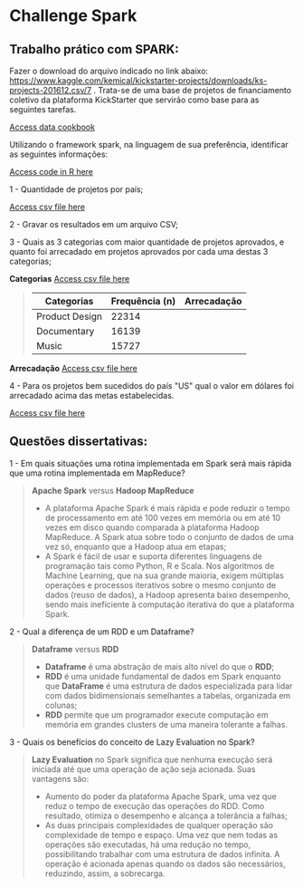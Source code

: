 # Challenge Spark

## Trabalho prático com SPARK:
Fazer o download do arquivo indicado no link abaixo: https://www.kaggle.com/kemical/kickstarter-projects/downloads/ks-projects-201612.csv/7 . Trata-se de uma base de projetos de financiamento coletivo da plataforma KickStarter que servirão como base para as seguintes tarefas.

[Access data cookbook](https://github.com/mfigueiro/ChallengeSpark/blob/master/Cookbook.md)

Utilizando o framework spark, na linguagem de sua preferência, identificar as seguintes informações:

[Access code in R here](https://github.com/mfigueiro/ChallengeSpark/blob/master/CodeR.R)

1 - Quantidade de projetos por país;

[Access csv file here](https://github.com/mfigueiro/ChallengeSpark/blob/master/mytable1.csv)

2 - Gravar os resultados em um arquivo CSV;

3 - Quais as 3 categorias com maior quantidade de projetos aprovados, e quanto foi arrecadado em projetos aprovados por cada uma destas 3 categorias;

**Categorias**
[Access csv file here](https://github.com/mfigueiro/ChallengeSpark/blob/master/mytable2.csv)

> **Categorias** | **Frequência (n)** | **Arrecadação** | 
> --- | --- | --- |
> Product Design | 22314 |  |
> Documentary | 16139 |  |
> Music | 15727  |  |

**Arrecadação**
[Access csv file here](https://github.com/mfigueiro/ChallengeSpark/blob/master/mytable3.csv)

4 - Para os projetos bem sucedidos do país "US" qual o valor em dólares foi arrecadado acima das metas estabelecidas.

[Access csv file here]()


## Questões dissertativas:

1 - Em quais situações uma rotina implementada em Spark será mais rápida que uma rotina implementada em MapReduce?

> **Apache Spark** versus **Hadoop MapReduce**
> + A plataforma Apache Spark é mais rápida e pode reduzir o tempo de processamento em até 100 vezes em memória ou em até 10 vezes em disco quando comparada à plataforma Hadoop MapReduce. A Spark atua sobre todo o conjunto de dados de uma vez só, enquanto que a Hadoop atua em etapas;
> + A Spark é fácil de usar e suporta diferentes linguagens de programação tais como Python, R e Scala. Nos algoritmos de Machine Learning, que na sua grande maioria, exigem múltiplas operações e processos iterativos sobre o mesmo conjunto de dados (reuso de dados), a Hadoop apresenta baixo desempenho, sendo mais ineficiente à computação iterativa do que a plataforma Spark.   

2 - Qual a diferença de um RDD e um Dataframe?
> **Dataframe** versus **RDD**
> + **Dataframe** é uma abstração de mais alto nível do que o **RDD**;
> + **RDD** é uma unidade fundamental de dados em Spark enquanto que **DataFrame** é uma estrutura de dados especializada para lidar com dados bidimensionais semelhantes a tabelas, organizada em colunas;
> + **RDD** permite que um programador execute computação em memória em grandes clusters de uma maneira tolerante a falhas.

3 - Quais os benefícios do conceito de Lazy Evaluation no Spark?

> **Lazy Evaluation** no Spark significa que nenhuma execução será iniciada até que uma operação de ação seja acionada. Suas vantagens 
> são:
> + Aumento do poder da plataforma Apache Spark, uma vez que reduz o tempo de execução das operações do RDD. Como resultado, otimiza o desempenho e alcança a tolerância a falhas;
> + As duas principais complexidades de qualquer operação são complexidade de tempo e espaço. Uma vez que nem todas as operações são 
> executadas, há uma redução no tempo, possibilitando trabalhar com uma estrutura de dados infinita. A operação é acionada apenas quando
> os dados são necessários, reduzindo, assim, a sobrecarga.
